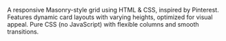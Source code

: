 A responsive Masonry-style grid using HTML & CSS, inspired by Pinterest. Features dynamic card layouts with varying heights, optimized for visual appeal. Pure CSS (no JavaScript) with flexible columns and smooth transitions.

